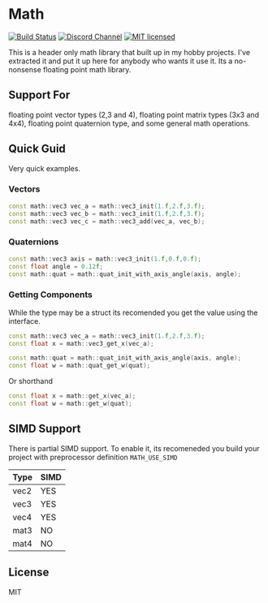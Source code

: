 # Math

[![Build Status](https://travis-ci.org/republic-of-almost/math.svg?branch=master)](https://travis-ci.org/republic-of-almost/math)
 [![Discord Channel](https://img.shields.io/badge/discord-republic_of_almost-738bd7.svg)](https://discord.gg/DU3s4fS) 
[![MIT licensed](https://img.shields.io/badge/license-MIT-blue.svg)](#)

This is a header only math library that built up in my hobby projects. I've extracted it and put it up here for anybody who wants it use it. Its a no-nonsense floating point math library.


## Support For
floating point vector types (2,3 and 4), floating point matrix types (3x3 and 4x4), floating point quaternion type, and some general math operations.


## Quick Guid

Very quick examples.

### Vectors

```cpp
const math::vec3 vec_a = math::vec3_init(1.f,2.f,3.f);
const math::vec3 vec_b = math::vec3_init(1.f,2.f,3.f);
const math::vec3 vec_c = math::vec3_add(vec_a, vec_b);
```

### Quaternions

```cpp
const math::vec3 axis = math::vec3_init(1.f,0.f,0.f);
const float angle = 0.12f;
const math::quat = math::quat_init_with_axis_angle(axis, angle);
```


### Getting Components

While the type may be a struct its recomended you get the value using the interface.

```cpp
const math::vec3 vec_a = math::vec3_init(1.f,2.f,3.f);
const float x = math::vec3_get_x(vec_a);

const math::quat = math::quat_init_with_axis_angle(axis, angle);
const float w = math::quat_get_w(quat);
```

Or shorthand

```cpp
const float x = math::get_x(vec_a);
const float w = math::get_w(quat);
```

## SIMD Support

There is partial SIMD support. To enable it, its recomeneded you build your project with preprocessor definition `MATH_USE_SIMD`

Type | SIMD
-----|-----
vec2 | YES
vec3 | YES
vec4 | YES
mat3 | NO
mat4 | NO


## License
MIT

